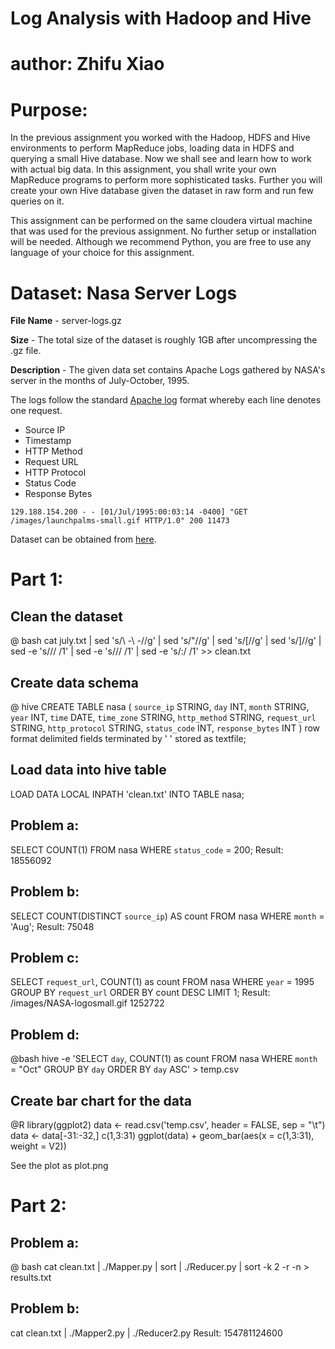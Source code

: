 # Log Analysis with Hadoop and Hive
# author: Zhifu Xiao

# Purpose: 

In the previous assignment you worked with the Hadoop, HDFS and Hive environments to perform MapReduce jobs, loading data in HDFS and querying a small Hive database. Now we shall see and learn how to work with actual big data. In this assignment, you shall write your own MapReduce programs to perform more sophisticated tasks. Further you will create your own Hive database given the dataset in raw form and run few queries on it.

This assignment can be performed on the same cloudera virtual machine that was used for the previous assignment. No further setup or installation will be needed. Although we recommend Python, you are free to use any language of your choice for this assignment.

# Dataset: Nasa Server Logs

**File Name** - server-logs.gz

**Size** - The total size of the dataset is roughly 1GB after uncompressing the .gz file. 

**Description** - The given data set contains Apache Logs gathered by NASA's server in the months of July-October, 1995.

The logs follow the standard [Apache log](https://httpd.apache.org/docs/2.4/logs.html#accesslog) format whereby each line denotes one request.

- Source IP 
- Timestamp 
- HTTP Method
- Request URL
- HTTP Protocol
- Status Code 
- Response Bytes

```
129.188.154.200 - - [01/Jul/1995:00:03:14 -0400] "GET /images/launchpalms-small.gif HTTP/1.0" 200 11473
```

Dataset can be obtained from [here](https://drive.google.com/open?id=0B6qnKGQsJnFfWG02N2loUVluck0).

# Part 1:

## Clean the dataset
@ bash
cat july.txt | sed 's/\ \-\ \-//g' | sed 's/"//g' | sed 's/\[//g' | sed 's/\]//g' | sed -e 's/\// /1' | sed -e 's/\// /1' | sed -e 's/\:/ /1' >> clean.txt

## Create data schema
@ hive
CREATE TABLE nasa (
    `source_ip` STRING,
    `day` INT,
    `month` STRING,
    `year` INT,
    `time` DATE,
    `time_zone` STRING,
    `http_method` STRING,
    `request_url` STRING,
    `http_protocol` STRING,
    `status_code` INT,
    `response_bytes` INT
    ) row format delimited fields terminated by ' ' stored as textfile;

## Load data into hive table
LOAD DATA LOCAL INPATH 'clean.txt' INTO TABLE nasa;

## Problem a:
SELECT COUNT(1) FROM nasa WHERE `status_code` = 200;
Result: 18556092

## Problem b:
SELECT COUNT(DISTINCT `source_ip`) AS count FROM nasa WHERE `month` = 'Aug';
Result: 75048

## Problem c:
SELECT `request_url`, COUNT(1) as count FROM nasa WHERE `year` = 1995 GROUP BY `request_url` ORDER BY count DESC LIMIT 1;
Result: /images/NASA-logosmall.gif	1252722

## Problem d:
@bash
hive -e 'SELECT `day`, COUNT(1) as count FROM nasa WHERE `month` = "Oct" GROUP BY `day` ORDER BY `day` ASC' > temp.csv

## Create bar chart for the data
@R
library(ggplot2)
data <- read.csv('temp.csv', header = FALSE, sep = "\t")
data <- data[-31:-32,]
c(1,3:31)
ggplot(data) + 
  geom_bar(aes(x = c(1,3:31), weight = V2))
  
See the plot as plot.png

# Part 2:

## Problem a:
@ bash
cat clean.txt | ./Mapper.py | sort | ./Reducer.py | sort -k 2 -r -n > results.txt

## Problem b:
cat clean.txt | ./Mapper2.py | ./Reducer2.py
Result: 154781124600
